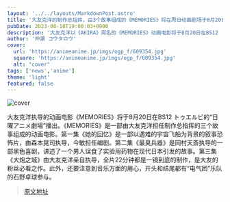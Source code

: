 ```yaml
---
layout: '../../layouts/MarkdownPost.astro'
title: '大友克洋的制作总指挥，由3个故事组成的《MEMORIES》将在周日动画剧场于8月20日播出'
pubDate: 2023-08-18T19:00:03+0900
description: '大友克洋以《AKIRA》闻名的《MEMORIES》动画电影将于8月20日在BS12 トゥエルビ的周日动画剧场播出。'
author: '仲瀬 コウタロウ'
cover:
  url: 'https://animeanime.jp/imgs/ogp_f/609354.jpg'
  square: 'https://animeanime.jp/imgs/ogp_f/609354.jpg'
  alt: "cover"
tags: ['news','anime']
theme: 'light'
featured: false
---
```


![cover](https://animeanime.jp/imgs/ogp_f/609354.jpg)

大友克洋执导的动画电影《MEMORIES》将于8月20日在BS12 トゥエルビ的“日曜アニメ劇場”播出。《MEMORIES》是一部由大友克洋担任制作总指挥的三个故事组成的动画电影。第一集《她的回忆》是一部以遇难的宇宙飞船为背景的叙事恐怖片，由森本晃司执导，今敏担任编剧。第二集《最臭兵器》是岡村天斎执导的一部黑色喜剧，讲述了一个男人误食了实验用药物在现代日本引发的故事。第三集《大炮之城》由大友克洋亲自执导，全片22分钟都是一镜到底的制作，是大友的粉丝必看之作。此外，还要注意到音乐方面的用心，开头和结尾都有“电气团”乐队的石野卓球参与。

>[原文地址](https://animeanime.jp/article/2023/08/18/79350.html)  